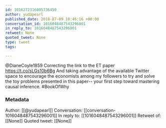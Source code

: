 ```yaml
---
id: 1016272316005736450
author: yudapearl
published_date: 2018-07-09 10:46:16 +00:00
conversation_id: 1016048487543296001
in_reply_to: 1016048487543296001
retweet: None
quoted_tweet: None
type: tweet
tags:

---
```


@DianeCoyle1859 Correcting the link to the ET paper
https://t.co/sLGs10b6Bg
And taking advantage of the available Twitter space to
encourage the economists among my followers to try
and solve the toy problems presented in this paper--
your first step toward mastering causal inference.
#BookOfWhy

### Metadata

Author: [[@yudapearl]]
Conversation: [[conversation-1016048487543296001]]
In reply to: [[1016048487543296001]]
Retweet of: [[None]]
Quoted tweet: [[None]]

